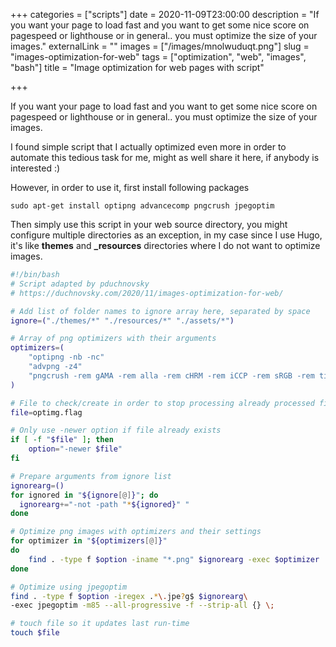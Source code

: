 +++
categories = ["scripts"]
date = 2020-11-09T23:00:00
description = "If you want your page to load fast and you want to get some nice score on pagespeed or lighthouse or in general.. you must optimize the size of your images."
externalLink = ""
images = ["/images/mnolwuduqt.png"]
slug = "images-optimization-for-web"
tags = ["optimization", "web", "images", "bash"]
title = "Image optimization for web pages with script"

+++

If you want your page to load fast and you want to get some nice score on pagespeed or lighthouse or in general.. you must optimize the size of your images.

I found simple script that I actually optimized even more in order to automate this tedious task for me, might as well share it here, if anybody is interested :)

However, in order to use it, first install following packages

`sudo apt-get install optipng advancecomp pngcrush jpegoptim`

Then simply use this script in your web source directory, you might configure multiple directories as an exception, in my case since I use Hugo, it's like **themes** and **\_resources** directories where I do not want to optimize images.

```bash
#!/bin/bash
# Script adapted by pduchnovsky
# https://duchnovsky.com/2020/11/images-optimization-for-web/

# Add list of folder names to ignore array here, separated by space
ignore=("./themes/*" "./resources/*" "./assets/*")

# Array of png optimizers with their arguments
optimizers=(
    "optipng -nb -nc"
    "advpng -z4"
    "pngcrush -rem gAMA -rem alla -rem cHRM -rem iCCP -rem sRGB -rem time -ow"
)

# File to check/create in order to stop processing already processed files since last run.
file=optimg.flag

# Only use -newer option if file already exists
if [ -f "$file" ]; then
    option="-newer $file"
fi

# Prepare arguments from ignore list
ignorearg=()
for ignored in "${ignore[@]}"; do
  ignorearg+="-not -path "*${ignored}" "
done

# Optimize png images with optimizers and their settings
for optimizer in "${optimizers[@]}"
do
    find . -type f $option -iname "*.png" $ignorearg -exec $optimizer  {} \;
done

# Optimize using jpegoptim
find . -type f $option -iregex .*\.jpe?g$ $ignorearg\
-exec jpegoptim -m85 --all-progressive -f --strip-all {} \;

# touch file so it updates last run-time
touch $file
```
